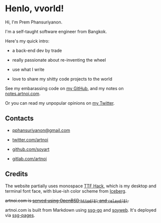 # Henlo, vvorld!

Hi, I'm Prem Phansuriyanon.

I'm a self-taught software engineer from Bangkok.

Here's my quick intro:

- a back-end dev by trade

- really passionate about re-inventing the wheel

- use what I write

- love to share my shitty code projects to the world

See my embarassing code on [my GitHub](https://github.com/soyart),
and my notes on [notes.artnoi.com](https://notes.artnoi.com/#/all-pages).

Or you can read my unpopular opinions on [my Twitter](https://twitter.com/artnoi).

## Contacts

- [pphansuriyanon@gmail.com](mailto:pphansuriyanon@gmail.com)

- [twitter.com/artnoi](https://twitter.com/artnoi)

- [github.com/soyart](https://github.com/soyart)

- [gitlab.com/artnoi](https://gitlab.com/artnoi)

## Credits

The website partially uses monospace [TTF Hack](https://sourcefoundry.org/hack/),
which is my desktop and terminal font face, with blue-ish color scheme from
[Iceberg](https://github.com/cocopon/iceberg.vim).

<s>artnoi.com is [served using OpenBSD `httpd(8)` and `relayd(8)`](/blog/2022/openbsd-https).</s>

artnoi.com is built from Markdown using [ssg-go](https://github.com/soyart/ssg-go) and
[soyweb](https://github.com/soyart/soyweb). It's deployed via [ssg-pages](https://github.com/soyart/artnoi.com).
